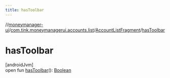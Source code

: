 ```yaml
---
title: hasToolbar
---
```

//[moneymanager-ui](../../../index.html)/[com.tink.moneymanagerui.accounts.list](../index.html)/[AccountListFragment](index.html)/[hasToolbar](has-toolbar.html)



# hasToolbar



[androidJvm]\
open fun [hasToolbar](has-toolbar.html)(): [Boolean](https://kotlinlang.org/api/latest/jvm/stdlib/kotlin/-boolean/index.html)




